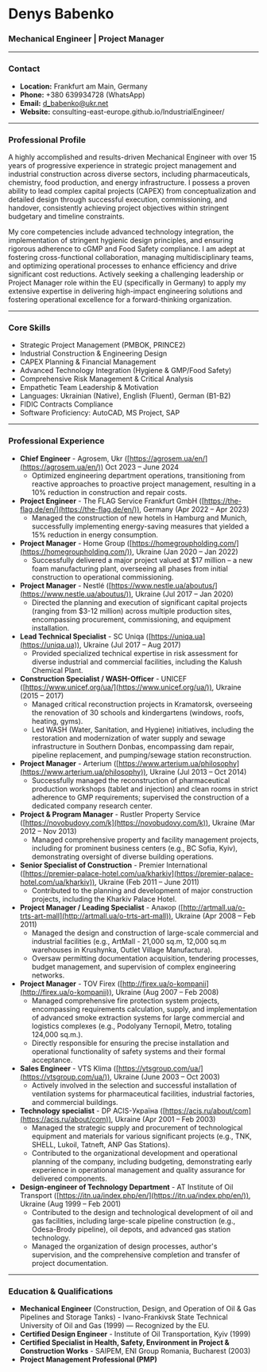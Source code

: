 <link rel="stylesheet" href="/assets/css/style.css">

# Denys Babenko
### Mechanical Engineer | Project Manager

---

### Contact

* **Location:** Frankfurt am Main, Germany
* **Phone:** +380 639934728 (WhatsApp)
* **Email:** d_babenko@ukr.net
* **Website:** consulting-east-europe.github.io/IndustrialEngineer/

---

### Professional Profile

A highly accomplished and results-driven Mechanical Engineer with over 15 years of progressive experience in strategic project management and industrial construction across diverse sectors, including pharmaceuticals, chemistry, food production, and energy infrastructure. I possess a proven ability to lead complex capital projects (CAPEX) from conceptualization and detailed design through successful execution, commissioning, and handover, consistently achieving project objectives within stringent budgetary and timeline constraints.

My core competencies include advanced technology integration, the implementation of stringent hygienic design principles, and ensuring rigorous adherence to cGMP and Food Safety compliance. I am adept at fostering cross-functional collaboration, managing multidisciplinary teams, and optimizing operational processes to enhance efficiency and drive significant cost reductions. Actively seeking a challenging leadership or Project Manager role within the EU (specifically in Germany) to apply my extensive expertise in delivering high-impact engineering solutions and fostering operational excellence for a forward-thinking organization.

---

### Core Skills

* Strategic Project Management (PMBOK, PRINCE2)
* Industrial Construction & Engineering Design
* CAPEX Planning & Financial Management
* Advanced Technology Integration (Hygiene & GMP/Food Safety)
* Comprehensive Risk Management & Critical Analysis
* Empathetic Team Leadership & Motivation
* Languages: Ukrainian (Native), English (Fluent), German (B1-B2)
* FIDIC Contracts Compliance
* Software Proficiency: AutoCAD, MS Project, SAP

---

### Professional Experience

* **Chief Engineer** - Agrosem, Ukr ([https://agrosem.ua/en/](https://agrosem.ua/en/)) Oct 2023 – June 2024
    * Optimized engineering department operations, transitioning from reactive approaches to proactive project management, resulting in a 10% reduction in construction and repair costs.
* **Project Engineer** - The FLAG Service Frankfurt GmbH ([https://the-flag.de/en/](https://the-flag.de/en/)), Germany (Apr 2022 – Apr 2023)
    * Managed the construction of new hotels in Hamburg and Munich, successfully implementing energy-saving measures that yielded a 15% reduction in energy consumption.
* **Project Manager** - Home Group ([https://homegroupholding.com/](https://homegroupholding.com/)), Ukraine (Jan 2020 – Jan 2022)
    * Successfully delivered a major project valued at $17 million – a new foam manufacturing plant, overseeing all phases from initial construction to operational commissioning.
* **Project Manager** - Nestlé ([https://www.nestle.ua/aboutus/](https://www.nestle.ua/aboutus/)), Ukraine (Jul 2017 – Jan 2020)
    * Directed the planning and execution of significant capital projects (ranging from $3-12 million) across multiple production sites, encompassing procurement, commissioning, and equipment installation.
* **Lead Technical Specialist** - SC Uniqa ([https://uniqa.ua](https://uniqa.ua)), Ukraine (Jul 2017 – Aug 2017)
    * Provided specialized technical expertise in risk assessment for diverse industrial and commercial facilities, including the Kalush Chemical Plant.
* **Construction Specialist / WASH-Officer** - UNICEF ([https://www.unicef.org/ua/](https://www.unicef.org/ua/)), Ukraine (2015 – 2017)
    * Managed critical reconstruction projects in Kramatorsk, overseeing the renovation of 30 schools and kindergartens (windows, roofs, heating, gyms).
    * Led WASH (Water, Sanitation, and Hygiene) initiatives, including the restoration and modernization of water supply and sewage infrastructure in Southern Donbas, encompassing dam repair, pipeline replacement, and pumping/sewage station reconstruction.
* **Project Manager** - Arterium ([https://www.arterium.ua/philosophy](https://www.arterium.ua/philosophy)), Ukraine (Jul 2013 – Oct 2014)
    * Successfully managed the reconstruction of pharmaceutical production workshops (tablet and injection) and clean rooms in strict adherence to GMP requirements; supervised the construction of a dedicated company research center.
* **Project & Program Manager** - Rustler Property Service ([https://novobudovy.com/k](https://novobudovy.com/k)), Ukraine (Mar 2012 – Nov 2013)
    * Managed comprehensive property and facility management projects, including for prominent business centers (e.g., BC Sofia, Kyiv), demonstrating oversight of diverse building operations.
* **Senior Specialist of Construction** - Premier International ([https://premier-palace-hotel.com/ua/kharkiv](https://premier-palace-hotel.com/ua/kharkiv)), Ukraine (Feb 2011 – June 2011)
    * Contributed to the planning and development of major construction projects, including the Kharkiv Palace Hotel.
* **Project Manager / Leading Specialist** - Алакор ([http://artmall.ua/o-trts-art-mall](http://artmall.ua/o-trts-art-mall)), Ukraine (Apr 2008 – Feb 2011)
    * Managed the design and construction of large-scale commercial and industrial facilities (e.g., ArtMall - 21,000 sq.m, 12,000 sq.m warehouses in Krushynka, Outlet Village Manufactura).
    * Oversaw permitting documentation acquisition, tendering processes, budget management, and supervision of complex engineering networks.
* **Project Manager** - TOV Firex ([http://firex.ua/o-kompanii](http://firex.ua/o-kompanii)), Ukraine (Aug 2007 – Feb 2008)
    * Managed comprehensive fire protection system projects, encompassing requirements calculation, supply, and implementation of advanced smoke extraction systems for large commercial and logistics complexes (e.g., Podolyany Ternopil, Metro, totaling 124,000 sq.m.).
    * Directly responsible for ensuring the precise installation and operational functionality of safety systems and their formal acceptance.
* **Sales Engineer** - VTS Klima ([https://vtsgroup.com/ua/](https://vtsgroup.com/ua/)), Ukraine (June 2003 – Oct 2003)
    * Actively involved in the selection and successful installation of ventilation systems for pharmaceutical facilities, industrial factories, and commercial buildings.
* **Technology specialist** - DP ACIS-Україна ([https://acis.ru/about/com](https://acis.ru/about/com)), Ukraine (Apr 2001 – Feb 2003)
    * Managed the strategic supply and procurement of technological equipment and materials for various significant projects (e.g., TNK, SHELL, Lukoil, Tatneft, ANP Gas Stations).
    * Contributed to the organizational development and operational planning of the company, including budgeting, demonstrating early experience in operational management and quality assurance for delivered components.
* **Design-engineer of Technology Department** - AT Institute of Oil Transport ([https://itn.ua/index.php/en/](https://itn.ua/index.php/en/)), Ukraine (Aug 1999 – Feb 2001)
    * Contributed to the design and technological development of oil and gas facilities, including large-scale pipeline construction (e.g., Odesa-Brody pipeline), oil depots, and advanced gas station technology.
    * Managed the organization of design processes, author's supervision, and the comprehensive completion and transfer of project documentation.

---

### Education & Qualifications

* **Mechanical Engineer** (Construction, Design, and Operation of Oil & Gas Pipelines and Storage Tanks) - Ivano-Frankivsk State Technical University of Oil and Gas (1999) — Recognized by the EU.
* **Certified Design Engineer** - Institute of Oil Transportation, Kyiv (1999)
* **Certified Specialist in Health, Safety, Environment in Project & Construction Works** - SAIPEM, ENI Group Romania, Bucharest (2003)
* **Project Management Professional (PMP)**
